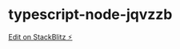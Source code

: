 # typescript-node-jqvzzb

[Edit on StackBlitz ⚡️](https://stackblitz.com/edit/typescript-node-jqvzzb)
